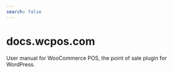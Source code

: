 ```yaml
---
search: false
---
```


# docs.wcpos.com

User manual for WooCommerce POS, the point of sale plugin for WordPress.